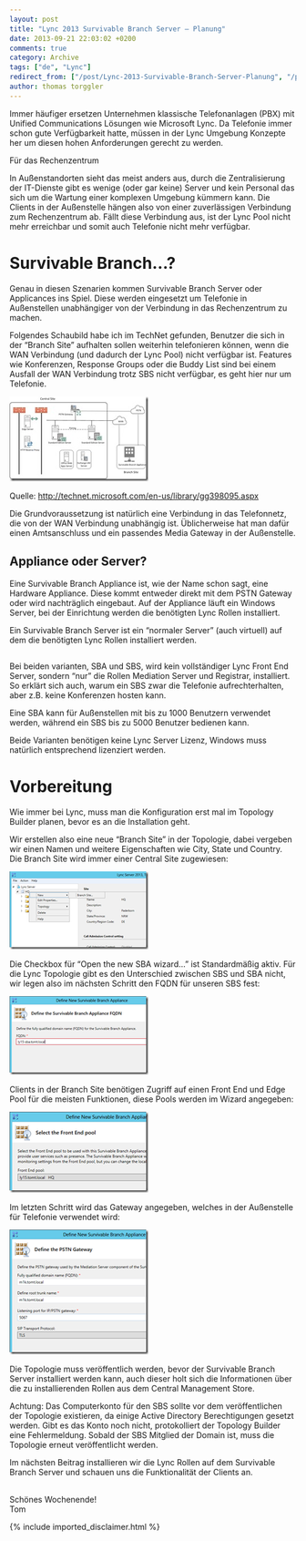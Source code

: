 ```yaml
---
layout: post
title: "Lync 2013 Survivable Branch Server – Planung"
date: 2013-09-21 22:03:02 +0200
comments: true
category: Archive
tags: ["de", "Lync"]
redirect_from: ["/post/Lync-2013-Survivable-Branch-Server-Planung", "/post/lync-2013-survivable-branch-server-planung"]
author: thomas torggler
---
```

<!-- more -->
<p></p>  <p></p>  <p>Immer häufiger ersetzen Unternehmen klassische Telefonanlagen (PBX) mit Unified Communications Lösungen wie Microsoft Lync. Da Telefonie immer schon gute Verfügbarkeit hatte, müssen in der Lync Umgebung Konzepte her um diesen hohen Anforderungen gerecht zu werden.</p>  <p>Für das Rechenzentrum </p>  <p>In Außenstandorten sieht das meist anders aus, durch die Zentralisierung der IT-Dienste gibt es wenige (oder gar keine) Server und kein Personal das sich um die Wartung einer komplexen Umgebung kümmern kann. Die Clients in der Außenstelle hängen also von einer zuverlässigen Verbindung zum Rechenzentrum ab. Fällt diese Verbindung aus, ist der Lync Pool nicht mehr erreichbar und somit auch Telefonie nicht mehr verfügbar.</p>  <h1>Survivable Branch…?</h1>  <p>Genau in diesen Szenarien kommen Survivable Branch Server oder Applicances ins Spiel. Diese werden eingesetzt um Telefonie in Außenstellen unabhängiger von der Verbindung in das Rechenzentrum zu machen.</p>  <p>Folgendes Schaubild habe ich im TechNet gefunden, Benutzer die sich in der “Branch Site” aufhalten sollen weiterhin telefonieren können, wenn die WAN Verbindung (und dadurch der Lync Pool) nicht verfügbar ist. Features wie Konferenzen, Response Groups oder die Buddy List sind bei einem Ausfall der WAN Verbindung trotz SBS nicht verfügbar, es geht hier nur um Telefonie.</p>  <p><a href="/assets/archive/clip_image001.jpg"><img title="clip_image001" style="border-left-width: 0px; border-right-width: 0px; border-bottom-width: 0px; display: inline; border-top-width: 0px" border="0" alt="clip_image001" src="/assets/archive/clip_image001_thumb.jpg" width="244" height="149" /></a></p>  <p>Quelle: <a title="http://technet.microsoft.com/en-us/library/gg398095.aspx" href="http://technet.microsoft.com/en-us/library/gg398095.aspx">http://technet.microsoft.com/en-us/library/gg398095.aspx</a></p>  <p>Die Grundvoraussetzung ist natürlich eine Verbindung in das Telefonnetz, die von der WAN Verbindung unabhängig ist. Üblicherweise hat man dafür einen Amtsanschluss und ein passendes Media Gateway in der Außenstelle. </p>  <h2>Appliance oder Server?</h2>  <p>Eine Survivable Branch Appliance ist, wie der Name schon sagt, eine Hardware Appliance. Diese kommt entweder direkt mit dem PSTN Gateway oder wird nachträglich eingebaut. Auf der Appliance läuft ein Windows Server, bei der Einrichtung werden die benötigten Lync Rollen installiert.</p>  <p>Ein Survivable Branch Server ist ein “normaler Server” (auch virtuell) auf dem die benötigten Lync Rollen installiert werden.</p>  <h2></h2>  <p>Bei beiden varianten, SBA und SBS, wird kein vollständiger Lync Front End Server, sondern “nur” die Rollen Mediation Server und Registrar, installiert. So erklärt sich auch, warum ein SBS zwar die Telefonie aufrechterhalten, aber z.B. keine Konferenzen hosten kann.</p>  <p>Eine SBA kann für Außenstellen mit bis zu 1000 Benutzern verwendet werden, während ein SBS bis zu 5000 Benutzer bedienen kann.</p>  <p>Beide Varianten benötigen keine Lync Server Lizenz, Windows muss natürlich entsprechend lizenziert werden.</p>  <h1>Vorbereitung</h1>  <p>Wie immer bei Lync, muss man die Konfiguration erst mal im Topology Builder planen, bevor es an die Installation geht.</p>  <p>Wir erstellen also eine neue “Branch Site” in der Topologie, dabei vergeben wir einen Namen und weitere Eigenschaften wie City, State und Country. Die Branch Site wird immer einer Central Site zugewiesen:</p>  <p><a href="/assets/archive/image_569.png"><img title="image" style="border-left-width: 0px; border-right-width: 0px; border-bottom-width: 0px; display: inline; border-top-width: 0px" border="0" alt="image" src="/assets/archive/image_thumb_567.png" width="244" height="137" /></a></p>  <p>Die Checkbox für “Open the new SBA wizard…” ist Standardmäßig aktiv. Für die Lync Topologie gibt es den Unterschied zwischen SBS und SBA nicht, wir legen also im nächsten Schritt den FQDN für unseren SBS fest:</p>  <p><a href="/assets/archive/image_570.png"><img title="image" style="border-left-width: 0px; border-right-width: 0px; border-bottom-width: 0px; display: inline; border-top-width: 0px" border="0" alt="image" src="/assets/archive/image_thumb_568.png" width="244" height="138" /></a> </p>  <p>Clients in der Branch Site benötigen Zugriff auf einen Front End und Edge Pool für die meisten Funktionen, diese Pools werden im Wizard angegeben:</p>  <p><a href="/assets/archive/image_571.png"><img title="image" style="border-left-width: 0px; border-right-width: 0px; border-bottom-width: 0px; display: inline; border-top-width: 0px" border="0" alt="image" src="/assets/archive/image_thumb_569.png" width="244" height="142" /></a> </p>  <p>Im letzten Schritt wird das Gateway angegeben, welches in der Außenstelle für Telefonie verwendet wird:</p>  <p><a href="/assets/archive/image_572.png"><img title="image" style="border-left-width: 0px; border-right-width: 0px; border-bottom-width: 0px; display: inline; border-top-width: 0px" border="0" alt="image" src="/assets/archive/image_thumb_570.png" width="244" height="219" /></a>&#160;</p>  <p>Die Topologie muss veröffentlich werden, bevor der Survivable Branch Server installiert werden kann, auch dieser holt sich die Informationen über die zu installierenden Rollen aus dem Central Management Store. </p>  <p>Achtung: Das Computerkonto für den SBS sollte vor dem veröffentlichen der Topologie existieren, da einige Active Directory Berechtigungen gesetzt werden. Gibt es das Konto noch nicht, protokolliert der Topology Builder eine Fehlermeldung. Sobald der SBS Mitglied der Domain ist, muss die Topologie erneut veröffentlicht werden.</p>  <p>Im nächsten Beitrag installieren wir die Lync Rollen auf dem Survivable Branch Server und schauen uns die Funktionalität der Clients an.</p>  <p>   <br />Schönes Wochenende!    <br />Tom</p>
{% include imported_disclaimer.html %}
